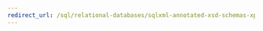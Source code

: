 ```yaml
---
redirect_url: /sql/relational-databases/sqlxml-annotated-xsd-schemas-xpath-queries/data-access-components-provider/applying-an-xsl-transformation-sqlxmloledb-provider?toc=%2fsql%2frelational-databases%2fsqlxml-annotated-xsd-schemas-xpath-queries%2fdata-access-components-provider%2ftoc.json
---
```

